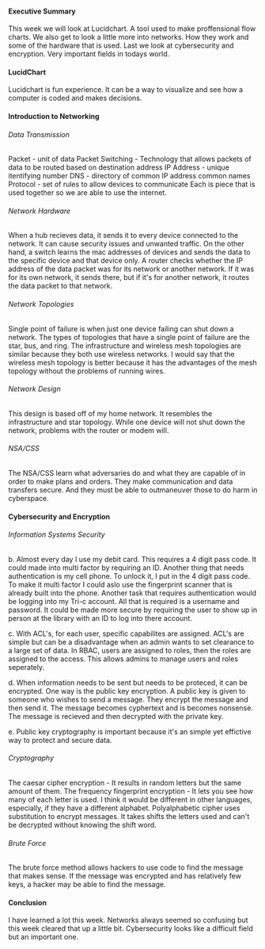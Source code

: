 #### Executive Summary
This week we will look at Lucidchart. A tool used to make proffensional flow charts. We also get to look a little more into networks. How they work and some of the hardware that is used. Last we look at cybersecurity and encryption. Very important fields in todays world.
#### LucidChart
Lucidchart is fun experience. It can be a way to visualize and see how a computer is coded and makes decisions.
#### Introduction to Networking
###### Data Transmission
Packet - unit of data
Packet Switching - Technology that allows packets of data to be routed based on destination address 
IP Address - unique itentifying number
DNS - directory of common IP address common names
Protocol - set of rules to allow devices to communicate
Each is piece that is used together so we are able to use the internet.
###### Network Hardware
When a hub recieves data, it sends it to every device connected to the network. It can cause security issues and unwanted traffic. On the other hand, a switch learns the mac addresses of devices and sends the data to the specific device and that device only.
A router checks whether the IP address of the data packet was for its network or another network. If it was for its own network, it sends there, but if it's for another network, it routes the data packet to that network.
###### Network Topologies
Single point of failure is when just one device failing can shut down a network. The types of topologies that have a single point of failure are the star, bus, and ring.
The infrastructure and wireless mesh topologies are similar because they both use wireless networks. I would say that the wireless mesh topology is better because it has the advantages of the mesh topology without the problems of running wires.
###### Network Design
This design is based off of my home network. It resembles the infrastructure and star topology. While one device will not shut down the network, problems with the router or modem will. 
###### NSA/CSS
The NSA/CSS learn what adversaries do and what they are capable of in order to make plans and orders. They make communication and data transfers secure. And they must be able to outmaneuver those to do harm in cyberspace.
#### Cybersecurity and Encryption
###### Information Systems Security
b. Almost every day I use my debit card. This requires a 4 digit pass code. It could made into multi factor by requiring an ID. Another thing that needs authentication is my cell phone. To unlock it, I put in the 4 digit pass code. To make it multi factor I could aslo use the fingerprint scanner that is already built into the phone. Another task that requires authentication would be logging into my Tri-c account. All that is required is a username and password. It could be made more secure by requiring the user to show up in person at the library with an ID to log into there account.

c. With ACL's, for each user, specific capabilites are assigned. ACL's are simple but can be a disadvantage when an admin wants to set clearance to a large set of data. In RBAC, users are assigned to roles, then the roles are assigned to the access. This allows admins to manage users and roles seperately.

d. When information needs to be sent but needs to be proteced, it can be encrypted. One way is the public key encryption. A public key is given to someone who wishes to send a message. They encrypt the message and then send it. The message becomes cyphertext and is becomes nonsense. The message is recieved and then decrypted with the private key.

e. Public key cryptography is important because it's an simple yet effictive way to protect and secure data.
###### Cryptography
The caesar cipher encryption - It results in random letters but the same amount of them.
The frequency fingerprint encryption - It lets you see how many of each letter is used. I think it would be different in other languages, especially, if they have a different alphabet.
Polyalphabetic cipher uses substitution to encrypt messages. It takes shifts the letters used and can't be decrypted without knowing the shift word.
###### Brute Force
The brute force method allows hackers to use code to find the message that makes sense. If the message was encrypted and has relatively few keys, a hacker may be able to find the message.
#### Conclusion
I have learned a lot this week. Networks always seemed so confusing but this week cleared that up a little bit. Cybersecurity looks like a difficult field but an important one.
